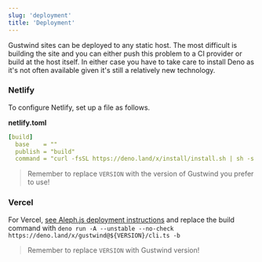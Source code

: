 ```yaml
---
slug: 'deployment'
title: 'Deployment'
---
```

Gustwind sites can be deployed to any static host. The most difficult is building the site and you can either push this problem to a CI provider or build at the host itself. In either case you have to take care to install Deno as it's not often available given it's still a relatively new technology.

### Netlify

To configure Netlify, set up a file as follows.

**netlify.toml**

```yaml
[build]
  base    = ""
  publish = "build"
  command = "curl -fsSL https://deno.land/x/install/install.sh | sh -s v1.16.0 && /opt/buildhome/.deno/bin/deno run -A --unstable --no-check https://deno.land/x/gustwind@${VERSION}/cli.ts -b"
```

> Remember to replace `VERSION` with the version of Gustwind you prefer to use!

### Vercel

For Vercel, [see Aleph.js deployment instructions](https://alephjs.org/docs/deployment) and replace the build command with `deno run -A --unstable --no-check https://deno.land/x/gustwind@${VERSION}/cli.ts -b`

> Remember to replace `VERSION` with Gustwind version!
